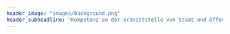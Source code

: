 ```yaml
---
header_image: "images/background.png"
header_subheadline: "Kompetenz an der Schnittstelle von Staat und öffentlichen Unternehmen"
---
```

